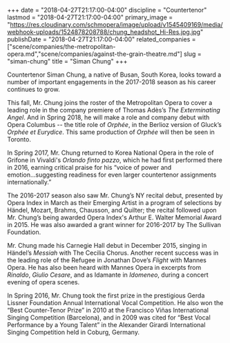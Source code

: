 +++
date = "2018-04-27T21:17:00-04:00"
discipline = "Countertenor"
lastmod = "2018-04-27T21:17:00-04:00"
primary_image = "https://res.cloudinary.com/schmopera/image/upload/v1545409169/media/webhook-uploads/1524878208788/chung_headshot_Hi-Res.jpg.jpg"
publishDate = "2018-04-27T21:17:00-04:00"
related_companies = ["scene/companies/the-metropolitan-opera.md","scene/companies/against-the-grain-theatre.md"]
slug = "siman-chung"
title = "Siman Chung"
+++

Countertenor Siman Chung, a native of Busan, South Korea, looks toward a number of important engagements in the 2017-2018 season as his career continues to grow.

This fall, Mr. Chung joins the roster of the Metropolitan Opera to cover a leading role in the company premiere of Thomas Adès’s *The Exterminating Angel*. And in Spring 2018, he will make a role and company debut with Opera Columbus -- the title role of *Orphée*, in the Berlioz version of Gluck’s *Orphée et Eurydice*. This same production of *Orphée* will then be seen in Toronto.

In Spring 2017, Mr. Chung returned to Korea National Opera in the role of Grifone in Vivaldi's *Orlando finto pazzo*, which he had first performed there in 2016, earning critical praise for his “voice of power and emotion...suggesting readiness for even larger countertenor assignments internationally.”

The 2016-2017 season also saw Mr. Chung’s NY recital debut, presented by Opera Index in March as their Emerging Artist in a program of selections by Händel, Mozart, Brahms, Chausson, and Quilter; the recital followed upon Mr. Chung’s being awarded Opera Index's Arthur E. Walter Memorial Award in 2015. He was also awarded a grant winner for 2016-2017 by The Sullivan Foundation.

Mr. Chung made his Carnegie Hall debut in December 2015, singing in Händel’s *Messiah* with The Cecilia Chorus. Another recent success was in the leading role of the Refugee in Jonathan Dove’s *Flight* with Mannes Opera. He has also been heard with Mannes Opera in excerpts from *Rinaldo*, *Giulio Cesare*, and as Idamante in *Idomeneo*, during a concert evening of opera scenes. 

In Spring 2016, Mr. Chung took the first prize in the prestigious Gerda Lissner Foundation Annual International Vocal Competition. He also won the “Best Counter-Tenor Prize” in 2010 at the Francisco Viñas International Singing Competition (Barcelona), and in 2009 was cited for “Best Vocal Performance by a Young Talent” in the Alexander Girardi International Singing Competition held in Coburg, Germany.
